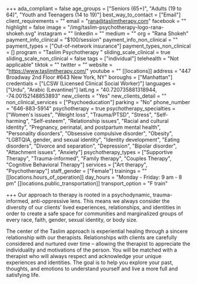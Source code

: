 +++
ada_compliant = false
age_groups = ["Seniors (65+)", "Adults (19 to 64)", "Youth and Teenagers (14 to 19)"]
best_way_to_contact = ["Email"]
client_requirements = ""
email = "rana@taslimtherapy.com"
facebook = ""
highlight = false
image = "/img/taslim-psychotherapy-logo-rana-shokeh.svg"
instagram = ""
linkedin = ""
medium = ""
org = "Rana Shokeh"
payment_info_clinical = "$100/session"
payment_info_non_clinical = ""
payment_types = ["Out-of-network insurance"]
payment_types_non_clinical = []
program = "Taslim Psychotherapy "
sliding_scale_clinical = true
sliding_scale_non_clinical = false
tags = ["individual"]
telehealth = "Not applicable"
tiktok = ""
twitter = ""
website = "https://www.taslimtherapy.com/"
youtube = ""
[[locations]]
address = "447 Broadway 2nd Floor #643 New York, NY"
boroughs = ["Manhattan"]
credentials = ["LCSW (Licensed Clinical Social Worker)"]
languages = ["Urdu", "Arabic (Levantine)"]
latLng = "40.720735881318944, -74.00152148853893"
new_clients = "Yes"
new_clients_detail = ""
non_clinical_services = ["Psychoeducation"]
parking = "No"
phone_number = "646-883-5914"
psychotherapy = true
psychotherapy_specialties = ["Women's issues", "Weight loss", "Trauma/PTSD", "Stress", "Self-harming", "Self-esteem", "Relationship issues", "Racial and cultural identity", "Pregnancy, perinatal, and postpartum mental health", "Personality disorders", "Obsessive compulsive disorder", "Obesity", "LGBTQIA, gender, and sexual identity", "Identity development", "Eating disorders", "Divorce and separation", "Depression", "Bipolar disorder", "Attachment issues", "Anxiety"]
psychotherapy_types = ["Supportive Therapy", "Trauma-informed", "Family therapy", "Couples Therapy", "Cognitive Behavioral Therapy"]
services = ["Art therapy", "Psychotherapy"]
staff_gender = ["Female"]
trainings = ""
[[locations.hours_of_operation]]
day_hours = "Monday - Friday: 9 am - 8 pm"
[[locations.public_transportation]]
transport_option = "F train"

+++
Our approach to therapy is rooted in a psychodynamic, trauma-informed, anti-oppressive lens. This means we always consider the diversity of our clients’ lived experiences, relationships, and identities in order to create a safe space for communities and marginalized groups of every race, faith, gender, sexual identity, or body size.  
  
The center of the Taslim approach is experiential healing through a sincere relationship with our therapists. Relationships with clients are carefully considered and nurtured over time – allowing the therapist to appreciate the individuality and motivations of the person. You will be matched with a therapist who will always respect and acknowledge your unique experiences and identities. The goal is to help you explore your past, thoughts, and emotions to understand yourself and live a more full and satisfying life.